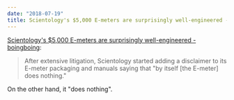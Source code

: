 ```yaml
---
date: "2018-07-19"
title: Scientology's $5,000 E-meters are surprisingly well-engineered - boingboing
---
```


[Scientology's $5,000 E-meters are surprisingly well-engineered - boingboing](https://boingboing.net/2018/07/19/thetans-vs-potentiometers.html):

> After extensive litigation, Scientology started adding a disclaimer to its
> E-meter packaging and manuals saying that "by itself [the E-meter] does
> nothing."

On the other hand, it "does nothing".
